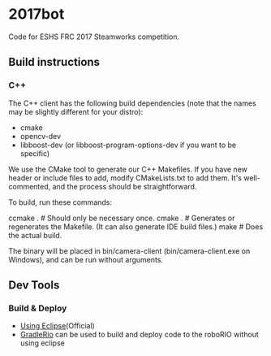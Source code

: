 # 2017bot
Code for ESHS FRC 2017 Steamworks competition.

## Build instructions
### C++

The C++ client has the following build dependencies (note that the names may
be slightly different for your distro):

* cmake
* opencv-dev
* libboost-dev (or libboost-program-options-dev if you want to be specific)

We use the CMake tool to generate our C++ Makefiles.  If you have new header
or include files to add, modify CMakeLists.txt to add them.  It's
well-commented, and the process should be straightforward.

To build, run these commands:

 ccmake .  # Should only be necessary once.
 cmake .   # Generates or regenerates the Makefile.  (It can also generate IDE build files.)
 make      # Does the actual build.

The binary will be placed in bin/camera-client (bin/camera-client.exe on
Windows), and can be run without arguments.

## Dev Tools
### Build & Deploy
* [Using Eclipse](http://wpilib.screenstepslive.com/s/4485/m/13809/l/242586-building-and-downloading-a-robot-project-to-the-roborio)(Official)
* [GradleRio](https://github.com/Open-RIO/GradleRIO) can be used to build and deploy code to the roboRIO without using eclipse
